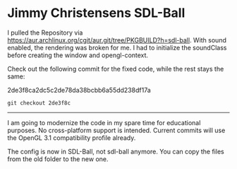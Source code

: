 # Jimmy Christensens SDL-Ball

I pulled the Repository via <https://aur.archlinux.org/cgit/aur.git/tree/PKGBUILD?h=sdl-ball>.
With sound enabled, the rendering was broken for me.
I had to initialize the soundClass before creating the window and opengl-context.

Check out the following commit for the fixed code, while the rest stays the same:

2de3f8ca2dc5c2de78da38bcbb6a55dd238df17a

`git checkout 2de3f8c`

___

I am going to modernize the code in my spare time for educational purposes.
No cross-platform support is intended. Current commits will use the OpenGL 3.1 compatibility profile already.

The config is now in SDL-Ball, not sdl-ball anymore.
You can copy the files from the old folder to the new one.
